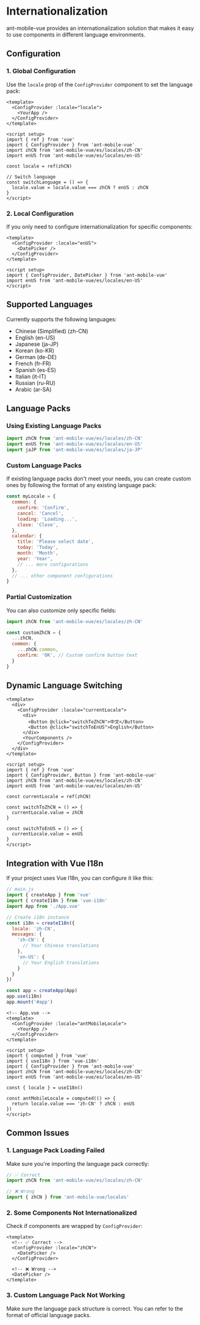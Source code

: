 # Internationalization

ant-mobile-vue provides an internationalization solution that makes it easy to use components in different language environments.

## Configuration

### 1. Global Configuration

Use the `locale` prop of the `ConfigProvider` component to set the language pack:

```vue
<template>
  <ConfigProvider :locale="locale">
    <YourApp />
  </ConfigProvider>
</template>

<script setup>
import { ref } from 'vue'
import { ConfigProvider } from 'ant-mobile-vue'
import zhCN from 'ant-mobile-vue/es/locales/zh-CN'
import enUS from 'ant-mobile-vue/es/locales/en-US'

const locale = ref(zhCN)

// Switch language
const switchLanguage = () => {
  locale.value = locale.value === zhCN ? enUS : zhCN
}
</script>
```

### 2. Local Configuration

If you only need to configure internationalization for specific components:

```vue
<template>
  <ConfigProvider :locale="enUS">
    <DatePicker />
  </ConfigProvider>
</template>

<script setup>
import { ConfigProvider, DatePicker } from 'ant-mobile-vue'
import enUS from 'ant-mobile-vue/es/locales/en-US'
</script>
```

## Supported Languages

Currently supports the following languages:

- Chinese (Simplified) (zh-CN)
- English (en-US)
- Japanese (ja-JP)
- Korean (ko-KR)
- German (de-DE)
- French (fr-FR)
- Spanish (es-ES)
- Italian (it-IT)
- Russian (ru-RU)
- Arabic (ar-SA)

## Language Packs

### Using Existing Language Packs

```js
import zhCN from 'ant-mobile-vue/es/locales/zh-CN'
import enUS from 'ant-mobile-vue/es/locales/en-US'
import jaJP from 'ant-mobile-vue/es/locales/ja-JP'
```

### Custom Language Packs

If existing language packs don't meet your needs, you can create custom ones by following the format of any existing language pack:

```js
const myLocale = {
  common: {
    confirm: 'Confirm',
    cancel: 'Cancel',
    loading: 'Loading...',
    close: 'Close',
  },
  calendar: {
    title: 'Please select date',
    today: 'Today',
    month: 'Month',
    year: 'Year',
    // ... more configurations
  },
  // ... other component configurations
}
```

### Partial Customization

You can also customize only specific fields:

```js
import zhCN from 'ant-mobile-vue/es/locales/zh-CN'

const customZhCN = {
  ...zhCN,
  common: {
    ...zhCN.common,
    confirm: 'OK', // Custom confirm button text
  }
}
```

## Dynamic Language Switching

```vue
<template>
  <div>
    <ConfigProvider :locale="currentLocale">
      <div>
        <Button @click="switchToZhCN">中文</Button>
        <Button @click="switchToEnUS">English</Button>
      </div>
      <YourComponents />
    </ConfigProvider>
  </div>
</template>

<script setup>
import { ref } from 'vue'
import { ConfigProvider, Button } from 'ant-mobile-vue'
import zhCN from 'ant-mobile-vue/es/locales/zh-CN'
import enUS from 'ant-mobile-vue/es/locales/en-US'

const currentLocale = ref(zhCN)

const switchToZhCN = () => {
  currentLocale.value = zhCN
}

const switchToEnUS = () => {
  currentLocale.value = enUS
}
</script>
```

## Integration with Vue I18n

If your project uses Vue I18n, you can configure it like this:

```js
// main.js
import { createApp } from 'vue'
import { createI18n } from 'vue-i18n'
import App from './App.vue'

// Create i18n instance
const i18n = createI18n({
  locale: 'zh-CN',
  messages: {
    'zh-CN': {
      // Your Chinese translations
    },
    'en-US': {
      // Your English translations
    }
  }
})

const app = createApp(App)
app.use(i18n)
app.mount('#app')
```

```vue
<!-- App.vue -->
<template>
  <ConfigProvider :locale="antMobileLocale">
    <YourApp />
  </ConfigProvider>
</template>

<script setup>
import { computed } from 'vue'
import { useI18n } from 'vue-i18n'
import { ConfigProvider } from 'ant-mobile-vue'
import zhCN from 'ant-mobile-vue/es/locales/zh-CN'
import enUS from 'ant-mobile-vue/es/locales/en-US'

const { locale } = useI18n()

const antMobileLocale = computed(() => {
  return locale.value === 'zh-CN' ? zhCN : enUS
})
</script>
```

## Common Issues

### 1. Language Pack Loading Failed

Make sure you're importing the language pack correctly:

```js
// ✅ Correct
import zhCN from 'ant-mobile-vue/es/locales/zh-CN'

// ❌ Wrong
import { zhCN } from 'ant-mobile-vue/locales'
```

### 2. Some Components Not Internationalized

Check if components are wrapped by `ConfigProvider`:

```vue
<template>
  <!-- ✅ Correct -->
  <ConfigProvider :locale="zhCN">
    <DatePicker />
  </ConfigProvider>
  
  <!-- ❌ Wrong -->
  <DatePicker />
</template>
```

### 3. Custom Language Pack Not Working

Make sure the language pack structure is correct. You can refer to the format of official language packs.